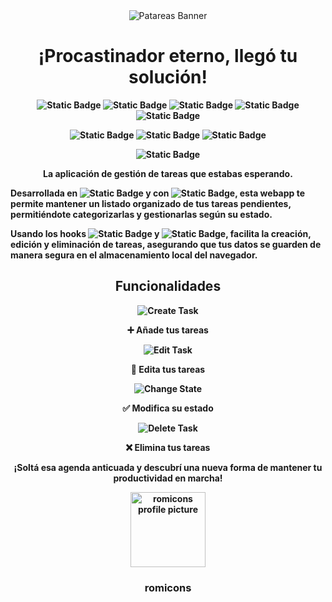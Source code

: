 <div align="center">

<img src="https://i.imgur.com/3uj0y4Z.png" alt="Patareas Banner"> 
  
</div>

<h1 align="center"><b>¡Procastinador eterno, llegó tu solución!</h1>

<div align="center">
  
![Static Badge](https://img.shields.io/badge/React-%23346fda)
![Static Badge](https://img.shields.io/badge/Material%20UI-%2343aaed)
![Static Badge](https://img.shields.io/badge/useState-%234fd6ff)
![Static Badge](https://img.shields.io/badge/useEffect-%234de7f2)
![Static Badge](https://img.shields.io/badge/Local%20Storage-%234affdc)

![Static Badge](https://img.shields.io/badge/TaskManager-%2318171c)
![Static Badge](https://img.shields.io/badge/Responsive%20Design-%23ffffff)
![Static Badge](https://img.shields.io/badge/Accesibility-%2318171c)

![Static Badge](https://img.shields.io/badge/STATUS-FINISHED-green)

</div>

<p align="center">La aplicación de gestión de tareas que estabas esperando.</p>

<p>Desarrollada en <img alt="Static Badge" src="https://img.shields.io/badge/React-DAA034"> y con <img alt="Static Badge" src="https://img.shields.io/badge/Material%20UI-18171c">, esta webapp te permite mantener un listado organizado de tus tareas pendientes, permitiéndote categorizarlas y gestionarlas según su estado.</p>
  
<p>Usando los hooks <img alt="Static Badge" src="https://img.shields.io/badge/useState-DAA034"> y <img alt="Static Badge" src="https://img.shields.io/badge/useEffect-18171c">, facilita la creación, edición y eliminación de tareas, asegurando que tus datos se guarden de manera segura en el almacenamiento local del navegador.</p>

<div align="center">

<h2>Funcionalidades</h2>
  
![Create Task](https://i.imgur.com/DKbEk1C.gif)

<p align="center">➕ Añade tus tareas</i></p>


![Edit Task](https://i.imgur.com/LAfMcgi.gif)

<p align="center">📝 Edita tus tareas</i></p>

![Change State](https://i.imgur.com/53u2jEb.gif)

<p align="center">✅ Modifica su estado</i></p>

![Delete Task](https://i.imgur.com/5g28G4s.gif)

<p align="center">❌ Elimina tus tareas</i></p>
  
</div>

<p align="center">¡Soltá esa agenda anticuada y descubrí una nueva forma de mantener tu productividad en marcha!</p>


<div align="center">

<img src="https://i.imgur.com/9kfXeAJ.png" width=120px alt="romicons profile picture">

</div>


<h3 align="center">romicons</h3>

  


